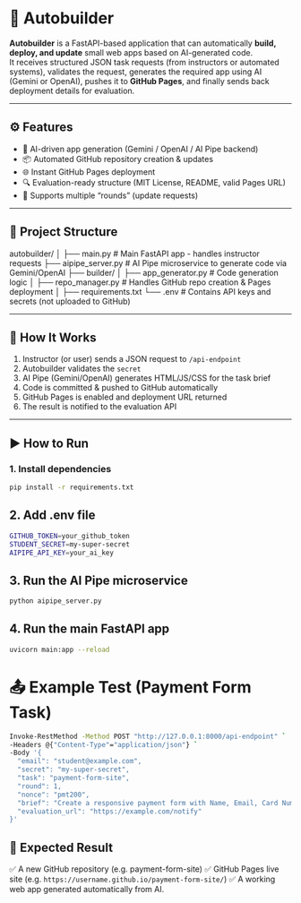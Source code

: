 # 🚀 Autobuilder

**Autobuilder** is a FastAPI-based application that can automatically **build, deploy, and update** small web apps based on AI-generated code.  
It receives structured JSON task requests (from instructors or automated systems), validates the request, generates the required app using AI (Gemini or OpenAI), pushes it to **GitHub Pages**, and finally sends back deployment details for evaluation.

---

## ⚙️ Features

- 🧠 AI-driven app generation (Gemini / OpenAI / AI Pipe backend)
- 📦 Automated GitHub repository creation & updates
- 🌐 Instant GitHub Pages deployment
- 🔍 Evaluation-ready structure (MIT License, README, valid Pages URL)
- 🔁 Supports multiple “rounds” (update requests)

---

## 🧩 Project Structure

autobuilder/
│
├── main.py # Main FastAPI app - handles instructor requests
├── aipipe_server.py # AI Pipe microservice to generate code via Gemini/OpenAI
├── builder/
│ ├── app_generator.py # Code generation logic
│ ├── repo_manager.py # Handles GitHub repo creation & Pages deployment
│
├── requirements.txt
└── .env # Contains API keys and secrets (not uploaded to GitHub)

---

## 🧠 How It Works

1. Instructor (or user) sends a JSON request to `/api-endpoint`
2. Autobuilder validates the `secret`
3. AI Pipe (Gemini/OpenAI) generates HTML/JS/CSS for the task brief
4. Code is committed & pushed to GitHub automatically
5. GitHub Pages is enabled and deployment URL returned
6. The result is notified to the evaluation API

---

## ▶️ How to Run

### 1. Install dependencies

```bash
pip install -r requirements.txt
```

## 2. Add .env file

```bash
GITHUB_TOKEN=your_github_token
STUDENT_SECRET=my-super-secret
AIPIPE_API_KEY=your_ai_key
```

## 3. Run the AI Pipe microservice

```bash
python aipipe_server.py
```

## 4. Run the main FastAPI app

```bash
uvicorn main:app --reload
```

# 📤 Example Test (Payment Form Task)

```bash
Invoke-RestMethod -Method POST "http://127.0.0.1:8000/api-endpoint" `
-Headers @{"Content-Type"="application/json"} `
-Body '{
  "email": "student@example.com",
  "secret": "my-super-secret",
  "task": "payment-form-site",
  "round": 1,
  "nonce": "pmt200",
  "brief": "Create a responsive payment form with Name, Email, Card Number, Expiry, CVV, and Pay button styled with Bootstrap that shows an alert on submit.",
  "evaluation_url": "https://example.com/notify"
}'
```

## 🎯 Expected Result

✅ A new GitHub repository (e.g. payment-form-site)
✅ GitHub Pages live site (e.g. `https://username.github.io/payment-form-site/`)
✅ A working web app generated automatically from AI.
